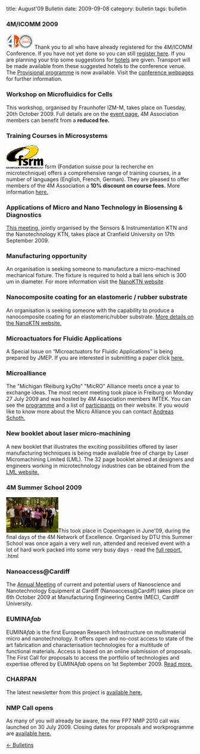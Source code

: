 title: August'09 Bulletin
date: 2009-09-08 
category: bulletin
tags: bulletin

<!--break-->
### 4M/ICOMM 2009


![4M/ICOMM 2009](/images/conf2008-twin-thumb.png)
Thank you to all who have already registered for the 4M/ICOMM Conference. If you have not yet done so you can still [register here](/conference/2009/Registration_and_fees).
If you are planning your trip some suggestions for [hotels](/conference/2009/Hotels-and-Accomodation) are given. Transport will be made available from these suggested hotels to the conference venue. The [Provisional programme](/conference/2009/Programme) is now available. Visit the [conference webpages](/conference/2009 "conference webpages") for further information.  
 
### Workshop on Microfluidics for Cells

This workshop, organised by Fraunhofer IZM-M, takes place on Tuesday, 20th October 2009. Full details are on the [event page.](/event/Workshop-Microfluidics-cells) 4M Association members can benefit from a <b>reduced fee.</b>  

### Training Courses in Microsystems

![FSRM](/images/FSRM_LOGO_web.gif)
fsrm (Fondation suisse pour la recherche en microtechnique) offers a comprehensive range of training courses, in a number of languages (English, French, German). They are pleased to offer members of the 4M Association a <b>10% discount on course fees.</b> More information [here.](/content/fsrm-training-courses/fsrm-training-courses.html)

### Applications of Micro and Nano Technology in Biosensing & Diagnostics

[This meeting,](/event/Applications-Micro-and-Nano-Technology-Biosensing-Diagnostics) jointly organised by the Sensors & Instrumentation KTN and the Nanotechnology KTN, takes place at Cranfield University on 17th September 2009.

### Manufacturing opportunity

An organisation is seeking someone to manufacture a micro-machined mechanical fixture. The fixture is required to hold a ball lens which is 300 um in diameter. For more information visit the [NanoKTN website](http://newsweaver.co.uk/mntnetwork/e_article001510336.cfm?x=bfSwVqr,b58dPr8C)  

### Nanocomposite coating for an elastomeric / rubber substrate

An organisation is seeking someone with the capability to produce a nanocomposite coating for an elastomeric/rubber substrate. [More details on the NanoKTN website.](http://newsweaver.co.uk/mntnetwork/e_article001510245.cfm?x=bfSwVqr,b58dPr8C)  

### Microactuators for Fluidic Applications

A Special Issue on “Microactuators for Fluidic Applications” is being prepared by JMEP. If you are interested in submitting a paper click [here.](/content/Special-Issue-Microactuators-Fluidic-Applications/Special-Issue-Microactuators-Fluidic-Applications.html)

### Microalliance

The "Michigan fReiburg kyOto" "MicRO" Alliance meets once a year to exchange ideas. The most recent meeting took place in Freiburg on Monday 27 July 2009 and was hosted by 4M Association members IMTEK. You can see the [programme](http://sites.google.com/site/microalliancegroup/archive/2009-programme) and a list of [participants](http://sites.google.com/site/microalliancegroup/archive/2009-participants) on their website. If you would like to know more about the Micro Alliance you can contact [Andreas Schoth.](mailto:andreas.schoth@imtek.uni-freiburg.de)

### New booklet about laser micro-machining

A new booklet that illustrates the exciting possibilities offered by laser manufacturing techniques is being made available free of charge by Laser Micromachining Limited (LML). The 32 page booklet aimed at designers and engineers working in microtechnology industries can be obtained from the [LML website.](http://www.lasermicromachining.com/)  

### 4M Summer School 2009

![Summ Sch](/images/Group_DTUSummerschool2009thumb.jpg)This took place in Copenhagen in June'09, during the final days of the 4M Network of Excellence. Organised by DTU this Summer School was once again a very well run, attended and received event with a lot of hard work packed into some very busy days - read the [full report.](/content/4M-Summer-School-2009/4M-Summer-School-2009.html)    .html
  
### Nanoaccess@Cardiff

The [Annual Meeting](/event/NanoaccessCardiff) of current and potential users of Nanoscience and Nanotechnology Equipment at Cardiff (Nanoaccess@Cardiff) takes place on 6th October 2009 at Manufacturing Engineering Centre (MEC), Cardiff University.

### EUMINA*fab*

EUMINA*fab* is the first European Research Infrastructure on multimaterial micro and nanotechnology. It offers open and no-cost access to state of the art fabrication and characterisation technologies for a multitude of functional materials. Access is based on an online submission of proposals.
The First Call for proposals to access the portfolio of technologies and expertise offered by EUMINA*fab* opens on 1st September 2009. [Read more.](/content/EUMINAfab-starts-operation/EUMINAfab-starts-operation.html)

### CHARPAN

The latest newsletter from this project is [available here.](/content/CHARPAN/CHARPAN.html)

### NMP Call opens

As many of you will already be aware, the new FP7 NMP 2010 call was launched on 30 July 2009. Closing dates for proposals and workprogramme are [available here.](/content/NMP-Call-opened-31st-July-2009/NMP-Call-opened-31st-July-2009.html)

[&larr; Bulletins](/bulletin/index.html)